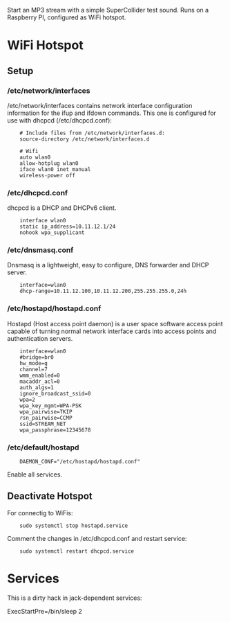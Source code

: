 Start an MP3 stream with a simple SuperCollider test sound.
Runs on a Raspberry PI, configured as WiFi hotspot.

# WiFi Hotspot


## Setup

### /etc/network/interfaces

/etc/network/interfaces contains network interface configuration 
information for the ifup and ifdown commands. 
This one is configured for use with dhcpcd (/etc/dhcpcd.conf):

		# Include files from /etc/network/interfaces.d:
		source-directory /etc/network/interfaces.d

		# Wifi
		auto wlan0
		allow-hotplug wlan0
		iface wlan0 inet manual
		wireless-power off



### /etc/dhcpcd.conf

dhcpcd is a DHCP and DHCPv6 client. 

		interface wlan0
        static ip_address=10.11.12.1/24
        nohook wpa_supplicant


### /etc/dnsmasq.conf

Dnsmasq is a lightweight, easy to configure, DNS forwarder and DHCP server.

		interface=wlan0
		dhcp-range=10.11.12.100,10.11.12.200,255.255.255.0,24h


### /etc/hostapd/hostapd.conf

Hostapd (Host access point daemon) is a user space software 
access point capable of turning normal network interface cards into 
access points and authentication servers.


		interface=wlan0
		#bridge=br0
		hw_mode=g
		channel=7
		wmm_enabled=0
		macaddr_acl=0
		auth_algs=1
		ignore_broadcast_ssid=0
		wpa=2
		wpa_key_mgmt=WPA-PSK
		wpa_pairwise=TKIP
		rsn_pairwise=CCMP
		ssid=STREAM_NET
		wpa_passphrase=12345678

### /etc/default/hostapd

		DAEMON_CONF="/etc/hostapd/hostapd.conf"

Enable all services.

## Deactivate Hotspot

For connectig to WiFis:


		sudo systemctl stop hostapd.service

Comment the changes in /etc/dhcpcd.conf and restart service:


		sudo systemctl restart dhcpcd.service


# Services

This is a dirty hack in jack-dependent services:

ExecStartPre=/bin/sleep 2 
